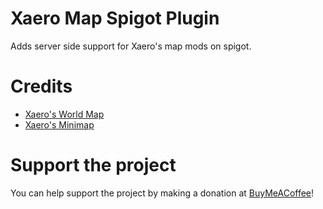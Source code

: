 # Xaero Map Spigot Plugin
Adds server side support for Xaero's map mods on spigot.

# Credits
- [Xaero's World Map](https://www.curseforge.com/minecraft/mc-mods/xaeros-world-map)
- [Xaero's Minimap](https://www.curseforge.com/minecraft/mc-mods/xaeros-minimap/)

# Support the project
You can help support the project by making a donation at [BuyMeACoffee](https://www.buymeacoffee.com/ChristopherHaws)!
